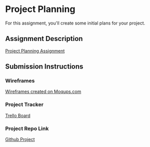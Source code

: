 # Project Planning
For this assignment, you'll create some initial plans for your project.

## Assignment Description
[Project Planning Assignment](https://education.launchcode.org/liftoff/modules/assignments/project-planning)

## Submission Instructions

### Wireframes

[Wireframes created on Moqups.com](https://app.moqups.com/1jDGEMZpI5/view/page/a4f1eee9c)

### Project Tracker

[Trello Board](https://trello.com/b/zUjtO9Uy/capstone-project)

### Project Repo Link

[Github Project](https://github.com/exclamationkate/therapy-tracker)